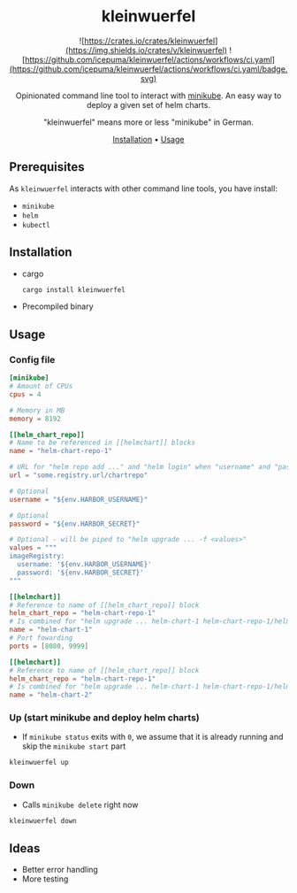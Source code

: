 <div align="center">

# kleinwuerfel

![https://crates.io/crates/kleinwuerfel](https://img.shields.io/crates/v/kleinwuerfel)
![https://github.com/icepuma/kleinwuerfel/actions/workflows/ci.yaml](https://github.com/icepuma/kleinwuerfel/actions/workflows/ci.yaml/badge.svg)

Opinionated command line tool to interact with [minikube](https://github.com/kubernetes/minikube). An easy way to deploy a given set of helm charts.

"kleinwuerfel" means more or less "minikube" in German.

[Installation](#installation) •
[Usage](#usage)

</div>

## Prerequisites
As `kleinwuerfel` interacts with other command line tools, you have install:
* `minikube`
* `helm`
* `kubectl`

## Installation
* cargo
  ```bash
  cargo install kleinwuerfel
  ```
* Precompiled binary

## Usage

### Config file
```toml
[minikube]
# Amount of CPUs
cpus = 4

# Memory in MB
memory = 8192

[[helm_chart_repo]]
# Name to be referenced in [[helmchart]] blocks
name = "helm-chart-repo-1"

# URL for "helm repo add ..." and "helm login" when "username" and "password" are both set
url = "some.registry.url/chartrepo"

# Optional
username = "${env.HARBOR_USERNAME}"

# Optional
password = "${env.HARBOR_SECRET}"

# Optional - will be piped to "helm upgrade ... -f <values>"
values = """
imageRegistry:
  username: '${env.HARBOR_USERNAME}'
  password: '${env.HARBOR_SECRET}'
"""

[[helmchart]]
# Reference to name of [[helm_chart_repo]] block
helm_chart_repo = "helm-chart-repo-1"
# Is combined for "helm upgrade ... helm-chart-1 helm-chart-repo-1/helm-chart-1"
name = "helm-chart-1"
# Port fowarding
ports = [8080, 9999]

[[helmchart]]
# Reference to name of [[helm_chart_repo]] block
helm_chart_repo = "helm-chart-repo-1"
# Is combined for "helm upgrade ... helm-chart-1 helm-chart-repo-1/helm-chart-2"
name = "helm-chart-2"
```

### Up (start minikube and deploy helm charts)
* If `minikube status` exits with `0`, we assume that it is already running and skip the `minikube start` part

```bash
kleinwuerfel up
```

### Down
* Calls `minikube delete` right now

```bash
kleinwuerfel down
```

## Ideas
* Better error handling
* More testing
